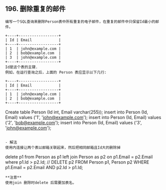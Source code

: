 ## 196. 删除重复的邮件

```
编写一个SQL查询来删除Person表中所有重复的电子邮件，在重复的邮件中只保留Id最小的邮件。

+----+------------------+
| Id | Email            |
+----+------------------+
| 1  | john@example.com |
| 2  | bob@example.com  |
| 3  | john@example.com |
+----+------------------+
Id是这个表的主键.
例如，在运行查询之后，上面的 Person 表应显示以下几行:

+----+------------------+
| Id | Email            |
+----+------------------+
| 1  | john@example.com |
| 2  | bob@example.com  |
+----+------------------+
```
Create table Person (Id int, Email varchar(255));
insert into Person (Id, Email) values ('1', 'john@example.com');
insert into Person (Id, Email) values ('2', 'bob@example.com');
insert into Person (Id, Email) values ('3', 'john@example.com');
```

- 解法
使用内连接让两个表以邮箱关联起来，然后把相同邮箱且Id大的删除掉
```
delete p1 from Person as p1 left join Person as p2 on p1.Email = p2.Email
where p1.Id > p2.Id;
// 
DELETE p2 FROM Person p1, Person p2
WHERE p1.Email = p2.Email AND p2.Id > p1.Id;
```
**注意**
使用join 删除时delete 后需要加表名。
